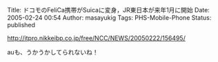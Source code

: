 Title: ドコモのFeliCa携帯がSuicaに変身，JR東日本が来年1月に開始
Date: 2005-02-24 00:54
Author: masayukig
Tags: PHS-Mobile-Phone
Status: published

<http://itpro.nikkeibp.co.jp/free/NCC/NEWS/20050222/156495/>

auも、うかうかしてられないね！
